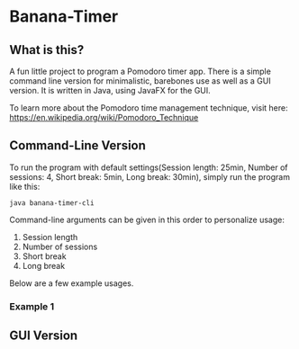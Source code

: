 # Banana-Timer

## What is this?
A fun little project to program a Pomodoro timer app. There is a simple command line version for minimalistic, barebones use as well as a GUI version. It is written in Java, using JavaFX for the GUI.

To learn more about the Pomodoro time management technique, visit here: https://en.wikipedia.org/wiki/Pomodoro_Technique

## Command-Line Version
To run the program with default settings(Session length: 25min, Number of sessions: 4, Short break: 5min, Long break: 30min), simply run the program like this:

	java banana-timer-cli

Command-line arguments can be given in this order to personalize usage: 
1. Session length
2. Number of sessions
3. Short break
4. Long break

Below are a few example usages.

### Example 1

## GUI Version
